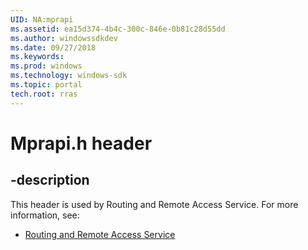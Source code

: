 ```yaml
---
UID: NA:mprapi
ms.assetid: ea15d374-4b4c-300c-846e-0b81c28d55dd
ms.author: windowssdkdev
ms.date: 09/27/2018
ms.keywords: 
ms.prod: windows
ms.technology: windows-sdk
ms.topic: portal
tech.root: rras
---
```


# Mprapi.h header


## -description


This header is used by Routing and Remote Access Service. For more information, see:

- [Routing and Remote Access Service](../_rras)
